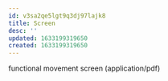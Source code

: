 ```yaml
---
id: v3sa2qe5lgt9q3dj97lajk8
title: Screen
desc: ''
updated: 1633199319650
created: 1633199319650
---
```


functional movement screen
(application/pdf)
